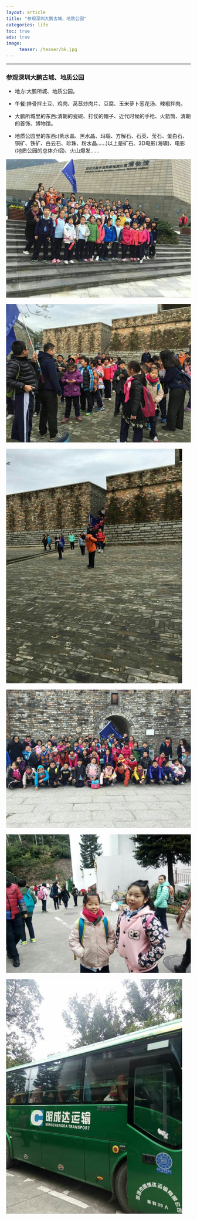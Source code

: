 ```yaml
---
layout: article
title: "参观深圳大鹏古城、地质公园"
categories: life
toc: true
ads: true
image:
     teaser: /teaser/bk.jpg
---
```


---

### 参观深圳大鹏古城、地质公园

* 地方:大鹏所城、地质公园。

* 午餐:排骨拌土豆、鸡肉、莴苣炒肉片、豆腐、玉米萝卜葱花汤、辣椒拌肉。

* 大鹏所城里的东西:清朝的瓷碗、打仗的帽子、近代时候的手枪、火箭筒、清朝的首饰、博物馆。

* 地质公园里的东西:(紫水晶、黑水晶、玛瑙、方解石、石英、莹石、蛋白石、铜矿、铁矿、白云石、珍珠、粉水晶……)以上是矿石、​3D电影(海啸)、电影(地质公园的总体介绍)、火山爆发……

![1](/images/life/0127_30.jpg)

![2](/images/life/0127_31.jpg)

![3](/images/life/0127_32.jpg)

![4](/images/life/0127_33.jpg)

![5](/images/life/0127_34.jpg)

![6](/images/life/0127_35.jpg)